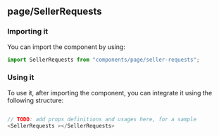## page/SellerRequests

<!-- TODO: add a description here! -->

### Importing it

You can import the component by using:

```js
import SellerRequests from "components/page/seller-requests";
```

### Using it

To use it, after importing the component, you can integrate it using the following structure:

```js

// TODO: add props definitions and usages here, for a sample
<SellerRequests ></SellerRequests>

```
